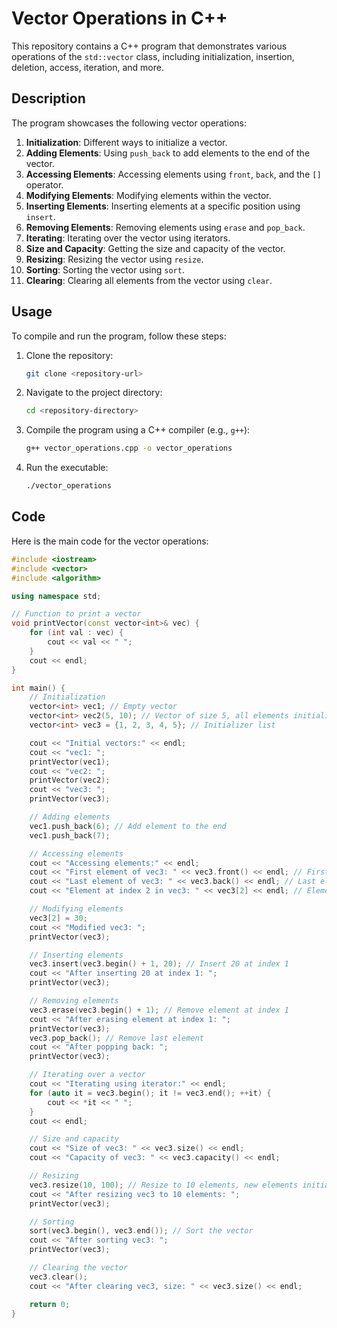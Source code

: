 # Vector Operations in C++

This repository contains a C++ program that demonstrates various operations of the `std::vector` class, including initialization, insertion, deletion, access, iteration, and more.

## Description

The program showcases the following vector operations:
1. **Initialization**: Different ways to initialize a vector.
2. **Adding Elements**: Using `push_back` to add elements to the end of the vector.
3. **Accessing Elements**: Accessing elements using `front`, `back`, and the `[]` operator.
4. **Modifying Elements**: Modifying elements within the vector.
5. **Inserting Elements**: Inserting elements at a specific position using `insert`.
6. **Removing Elements**: Removing elements using `erase` and `pop_back`.
7. **Iterating**: Iterating over the vector using iterators.
8. **Size and Capacity**: Getting the size and capacity of the vector.
9. **Resizing**: Resizing the vector using `resize`.
10. **Sorting**: Sorting the vector using `sort`.
11. **Clearing**: Clearing all elements from the vector using `clear`.

## Usage

To compile and run the program, follow these steps:

1. Clone the repository:
    ```sh
    git clone <repository-url>
    ```

2. Navigate to the project directory:
    ```sh
    cd <repository-directory>
    ```

3. Compile the program using a C++ compiler (e.g., `g++`):
    ```sh
    g++ vector_operations.cpp -o vector_operations
    ```

4. Run the executable:
    ```sh
    ./vector_operations
    ```

## Code

Here is the main code for the vector operations:

```cpp
#include <iostream>
#include <vector>
#include <algorithm>

using namespace std;

// Function to print a vector
void printVector(const vector<int>& vec) {
    for (int val : vec) {
        cout << val << " ";
    }
    cout << endl;
}

int main() {
    // Initialization
    vector<int> vec1; // Empty vector
    vector<int> vec2(5, 10); // Vector of size 5, all elements initialized to 10
    vector<int> vec3 = {1, 2, 3, 4, 5}; // Initializer list

    cout << "Initial vectors:" << endl;
    cout << "vec1: ";
    printVector(vec1);
    cout << "vec2: ";
    printVector(vec2);
    cout << "vec3: ";
    printVector(vec3);

    // Adding elements
    vec1.push_back(6); // Add element to the end
    vec1.push_back(7);

    // Accessing elements
    cout << "Accessing elements:" << endl;
    cout << "First element of vec3: " << vec3.front() << endl; // First element
    cout << "Last element of vec3: " << vec3.back() << endl; // Last element
    cout << "Element at index 2 in vec3: " << vec3[2] << endl; // Element at index 2

    // Modifying elements
    vec3[2] = 30;
    cout << "Modified vec3: ";
    printVector(vec3);

    // Inserting elements
    vec3.insert(vec3.begin() + 1, 20); // Insert 20 at index 1
    cout << "After inserting 20 at index 1: ";
    printVector(vec3);

    // Removing elements
    vec3.erase(vec3.begin() + 1); // Remove element at index 1
    cout << "After erasing element at index 1: ";
    printVector(vec3);
    vec3.pop_back(); // Remove last element
    cout << "After popping back: ";
    printVector(vec3);

    // Iterating over a vector
    cout << "Iterating using iterator:" << endl;
    for (auto it = vec3.begin(); it != vec3.end(); ++it) {
        cout << *it << " ";
    }
    cout << endl;

    // Size and capacity
    cout << "Size of vec3: " << vec3.size() << endl;
    cout << "Capacity of vec3: " << vec3.capacity() << endl;

    // Resizing
    vec3.resize(10, 100); // Resize to 10 elements, new elements initialized to 100
    cout << "After resizing vec3 to 10 elements: ";
    printVector(vec3);

    // Sorting
    sort(vec3.begin(), vec3.end()); // Sort the vector
    cout << "After sorting vec3: ";
    printVector(vec3);

    // Clearing the vector
    vec3.clear();
    cout << "After clearing vec3, size: " << vec3.size() << endl;

    return 0;
}
